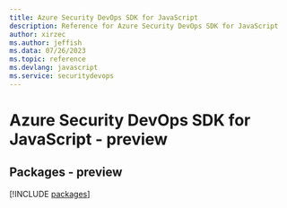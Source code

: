 ```yaml
---
title: Azure Security DevOps SDK for JavaScript
description: Reference for Azure Security DevOps SDK for JavaScript
author: xirzec
ms.author: jeffish
ms.data: 07/26/2023
ms.topic: reference
ms.devlang: javascript
ms.service: securitydevops
---
```

# Azure Security DevOps SDK for JavaScript - preview
## Packages - preview
[!INCLUDE [packages](security-devops-index.md)]